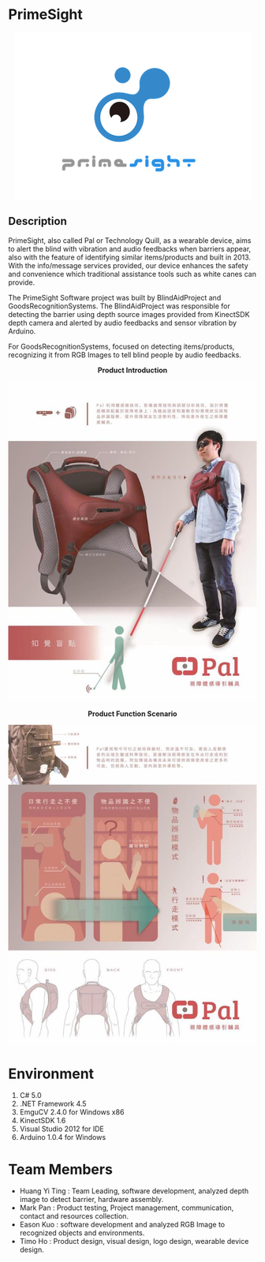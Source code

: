 # PrimeSight

<p align="center">
  <img src="https://raw.githubusercontent.com/kokokuo/PrimeSight/master/PrimeSight-logo.png?token=ABJDXROVDQAKYW6KZJ4LVDC42KHWI">
</p>

## Description
PrimeSight, also called Pal or Technology Quill, as a wearable device, aims to alert the blind with vibration and audio feedbacks when barriers appear, also with the feature of identifying similar items/products and built in 2013. With the info/message services provided, our device enhances the safety and convenience which traditional assistance tools such as white canes can provide.

The PrimeSight Software project was built by BlindAidProject and GoodsRecognitionSystems. The BlindAidProject was responsible for detecting the barrier using depth source images provided from KinectSDK depth camera and alerted by audio feedbacks and sensor vibration by Arduino.

For GoodsRecognitionSystems, focused on detecting items/products, recognizing it from RGB Images to tell blind people by audio feedbacks.


**<p align="center">Product Introduction</p>**
<p align="center">
  <img src="https://raw.githubusercontent.com/kokokuo/PrimeSight/master/PrimeSight-function-2.jpg?token=ABJDXRJNP3F2XJ5LXNHNO6K42KHDC">
</p>
 
**<p align="center">Product Function Scenario</p>**
<p align="center">
  <img src="https://raw.githubusercontent.com/kokokuo/PrimeSight/master/PrimeSight-function-1.jpg?token=ABJDXRM6VSDVAQP2QJQALXC42KHGA">
</p>

# Environment
1. C# 5.0
2. .NET Framework 4.5
3. EmguCV 2.4.0 for Windows x86
4. KinectSDK 1.6 
5. Visual Studio 2012 for IDE
6. Arduino 1.0.4 for Windows

# Team Members
- Huang Yi Ting : Team Leading, software development, analyzed depth image to detect barrier, hardware assembly. 
- Mark Pan : Product testing, Project management, communication, contact and resources collection.
- Eason Kuo : software development and analyzed RGB Image to recognized objects and environments.
- Timo Ho : Product design, visual design, logo design, wearable device design.
